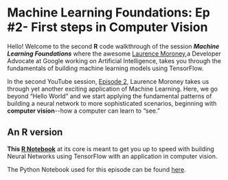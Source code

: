 # Machine Learning Foundations: Ep #2- First steps in Computer Vision
 

Hello! Welcome to the second **R** code walkthrough of the session ***Machine Learning Foundations*** where the awesome [Laurence Moroney](https://www.linkedin.com/in/laurence-moroney),a Developer Advocate at Google working on Artificial Intelligence, takes you through the fundamentals of building machine learning models using TensorFlow.

In the second YouTube session, [Episode 2](https://www.youtube.com/watch?v=j-35y1M9rRU&list=RDCMUC_x5XG1OV2P6uZZ5FSM9Ttw&index=4), Laurence Moroney takes us through yet another exciting application of Machine Learning.
Here, we go beyond “Hello World” and we start applying the fundamental patterns of building a neural network to more sophisticated scenarios, beginning with **computer vision**--how a computer can learn to “see.”


## An R version


**This [R Notebook](https://r-icntay.github.io/Episode_2-Machine-Learning-Foundations-Computer_vision/.)** at its core is meant to get you up to speed with building Neural Networks using TensorFlow with an application in computer vision.


The Python Notebook used for this episode can be found [here](https://colab.research.google.com/github/lmoroney/mlday-tokyo/blob/master/Lab2-Computer-Vision.ipynb#scrollTo=q3KzJyjv3rnA).


